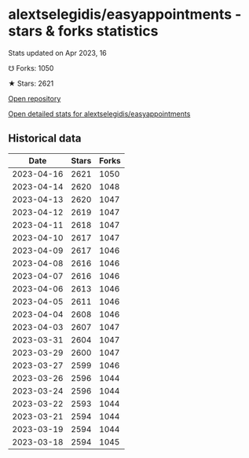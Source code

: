 # alextselegidis/easyappointments - stars & forks statistics

Stats updated on Apr 2023, 16

☋ Forks: 1050

★ Stars: 2621

[Open repository](https://github.com/alextselegidis/easyappointments)

[Open detailed stats for alextselegidis/easyappointments](https://reviewgithub.com/rep/alextselegidis/easyappointments)

## Historical data
| Date | Stars | Forks |
|------|-------|-------|
| 2023-04-16 | 2621 | 1050 | 
| 2023-04-14 | 2620 | 1048 | 
| 2023-04-13 | 2620 | 1047 | 
| 2023-04-12 | 2619 | 1047 | 
| 2023-04-11 | 2618 | 1047 | 
| 2023-04-10 | 2617 | 1047 | 
| 2023-04-09 | 2617 | 1046 | 
| 2023-04-08 | 2616 | 1046 | 
| 2023-04-07 | 2616 | 1046 | 
| 2023-04-06 | 2613 | 1046 | 
| 2023-04-05 | 2611 | 1046 | 
| 2023-04-04 | 2608 | 1046 | 
| 2023-04-03 | 2607 | 1047 | 
| 2023-03-31 | 2604 | 1047 | 
| 2023-03-29 | 2600 | 1047 | 
| 2023-03-27 | 2599 | 1046 | 
| 2023-03-26 | 2596 | 1044 | 
| 2023-03-24 | 2596 | 1044 | 
| 2023-03-22 | 2593 | 1044 | 
| 2023-03-21 | 2594 | 1044 | 
| 2023-03-19 | 2594 | 1044 | 
| 2023-03-18 | 2594 | 1045 | 

